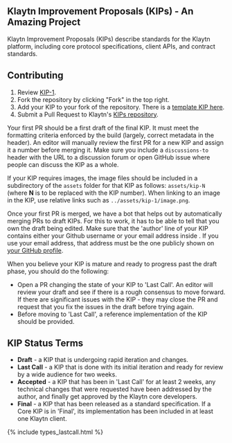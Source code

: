 ## Klaytn Improvement Proposals (KIPs) - An Amazing Project

Klaytn Improvement Proposals (KIPs) describe standards for the Klaytn platform, including core protocol specifications, client APIs, and contract standards.

## Contributing

 1. Review [KIP-1](KIPs/kip-1.md).
 2. Fork the repository by clicking "Fork" in the top right.
 3. Add your KIP to your fork of the repository. There is a [template KIP here](https://github.com/klaytn/kips/blob/master/kip-template.md).
 4. Submit a Pull Request to Klaytn's [KIPs repository](https://github.com/klaytn/kips).

Your first PR should be a first draft of the final KIP. It must meet the formatting criteria enforced by the build (largely, correct metadata in the header). An editor will manually review the first PR for a new KIP and assign it a number before merging it. Make sure you include a `discussions-to` header with the URL to a discussion forum or open GitHub issue where people can discuss the KIP as a whole.

If your KIP requires images, the image files should be included in a subdirectory of the `assets` folder for that KIP as follows: `assets/kip-N` (where **N** is to be replaced with the KIP number). When linking to an image in the KIP, use relative links such as `../assets/kip-1/image.png`.

Once your first PR is merged, we have a bot that helps out by automatically merging PRs to draft KIPs. For this to work, it has to be able to tell that you own the draft being edited. Make sure that the 'author' line of your KIP contains either your Github username or your email address inside <triangular brackets>. If you use your email address, that address must be the one publicly shown on [your GitHub profile](https://github.com/settings/profile).

When you believe your KIP is mature and ready to progress past the draft phase, you should do the following:

 - Open a PR changing the state of your KIP to 'Last Call'. An editor will review your draft and see if there is a rough consensus to move forward. If there are significant issues with the KIP - they may close the PR and request that you fix the issues in the draft before trying again.
 - Before moving to 'Last Call', a reference implementation of the KIP should be provided. 

## KIP Status Terms

* **Draft** - a KIP that is undergoing rapid iteration and changes.
* **Last Call** - a KIP that is done with its initial iteration and ready for review by a wide audience for two weeks.
* **Accepted** - a KIP that has been in 'Last Call' for at least 2 weeks, any technical changes that were requested have been addressed by the author, and finally get approved by the Klaytn core developers. 
* **Final** - a KIP that has been released as a standard specification. If a Core KIP is in 'Final', its implementation has been included in at least one Klaytn client.


{% include types_lastcall.html %} 
